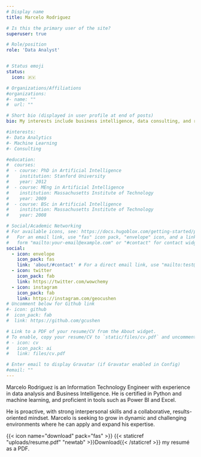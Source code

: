 ```yaml
---
# Display name
title: Marcelo Rodriguez

# Is this the primary user of the site?
superuser: true

# Role/position
role: 'Data Analyst'


# Status emoji
status:
  icon: 🇵🇾

# Organizations/Affiliations
#organizations:
#- name: ""
#  url: ""

# Short bio (displayed in user profile at end of posts)
bio: My interests include business intelligence, data consulting, and retail analytics using Power BI and Python.

#interests:
#- Data Analytics
#- Machine Learning
#- Consulting 

#education:
#  courses:
#  - course: PhD in Artificial Intelligence
#    institution: Stanford University
#    year: 2012
#  - course: MEng in Artificial Intelligence
#    institution: Massachusetts Institute of Technology
#    year: 2009
#  - course: BSc in Artificial Intelligence
#    institution: Massachusetts Institute of Technology
#    year: 2008

# Social/Academic Networking
# For available icons, see: https://docs.hugoblox.com/getting-started/page-builder/#icons
#   For an email link, use "fas" icon pack, "envelope" icon, and a link in the
#   form "mailto:your-email@example.com" or "#contact" for contact widget.
social:
  - icon: envelope
    icon_pack: fas
    link: 'about/#contact' # For a direct email link, use "mailto:test@example.org".
  - icon: twitter
    icon_pack: fab
    link: https://twitter.com/wowchemy
  - icon: instagram
    icon_pack: fab
    link: https://instagram.com/geocushen
# Uncomment below for Github link
#- icon: github
#  icon_pack: fab
#  link: https://github.com/gcushen

# Link to a PDF of your resume/CV from the About widget.
# To enable, copy your resume/CV to `static/files/cv.pdf` and uncomment the lines below.
# - icon: cv
#   icon_pack: ai
#   link: files/cv.pdf

# Enter email to display Gravatar (if Gravatar enabled in Config)
#email: ""
---
```


Marcelo Rodriguez is an Information Technology Engineer with experience in data analysis and Business Intelligence. He is certified in Python and machine learning, and proficient in tools such as Power BI and Excel.

He is proactive, with strong interpersonal skills and a collaborative, results-oriented mindset. Marcelo is seeking to grow in dynamic and challenging environments where he can apply and expand his expertise.


{{< icon name="download" pack="fas" >}} {{< staticref "uploads/resume.pdf" "newtab" >}}Download{{< /staticref >}} my resumé as a PDF.

